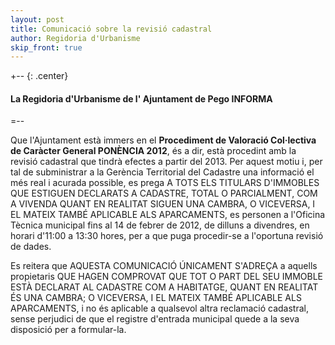 ```yaml
---
layout: post
title: Comunicació sobre la revisió cadastral
author: Regidoria d'Urbanisme
skip_front: true
---
```

+-- {: .center}
#### La Regidoria d'Urbanisme de l' Ajuntament de Pego INFORMA 
=--

Que l'Ajuntament està immers en el **Procediment de Valoració Col·lectiva de Caràcter General PONÈNCIA 2012**, és a dir, està procedint amb la revisió cadastral que tindrà efectes a partir del 2013. Per aquest motiu i, per tal de subministrar a la Gerència Territorial del Cadastre una informació el més real i acurada possible, es prega A TOTS ELS TITULARS D'IMMOBLES QUE ESTIGUEN DECLARATS A CADASTRE, TOTAL O PARCIALMENT, COM A VIVENDA QUANT EN REALITAT SIGUEN UNA CAMBRA, O VICEVERSA, I EL MATEIX TAMBÉ APLICABLE ALS APARCAMENTS, es personen a l'Oficina Tècnica municipal fins al 14 de febrer de 2012, de dilluns a divendres, en horari d'11:00 a 13:30 hores, per a que puga procedir-se a l'oportuna revisió de dades. 

Es reitera que AQUESTA COMUNICACIÓ ÚNICAMENT S'ADREÇA a aquells propietaris QUE HAGEN COMPROVAT QUE TOT O PART DEL SEU IMMOBLE ESTÀ DECLARAT AL CADASTRE COM A HABITATGE, QUANT EN REALITAT ÉS UNA CAMBRA; O VICEVERSA, I EL MATEIX TAMBÉ APLICABLE ALS APARCAMENTS, i no és aplicable a qualsevol altra reclamació cadastral, sense perjudici de que el registre d'entrada municipal quede a la seva disposició per a formular-la.